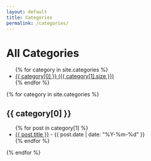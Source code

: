 ```yaml
---
layout: default
title: Categories
permalink: /categories/
---
```


<div class="categories-page">
  <h1>All Categories</h1>
  <ul class="category-list">
    {% for category in site.categories %}
      <li class="category-item">
        <a href="#{{ category[0] | slugify }}">{{ category[0] }} ({{ category[1].size }})</a>
      </li>
    {% endfor %}
  </ul>

  <div class="category-posts">
    {% for category in site.categories %}
      <h2 id="{{ category[0] | slugify }}">{{ category[0] }}</h2>
      <ul class="post-list">
        {% for post in category[1] %}
          <li>
            <a href="{{ site.baseurl }}{{ post.url }}">{{ post.title }}</a>
            <span class="post-date"> - {{ post.date | date: "%Y-%m-%d" }}</span>
          </li>
        {% endfor %}
      </ul>
    {% endfor %}
  </div>
</div>
